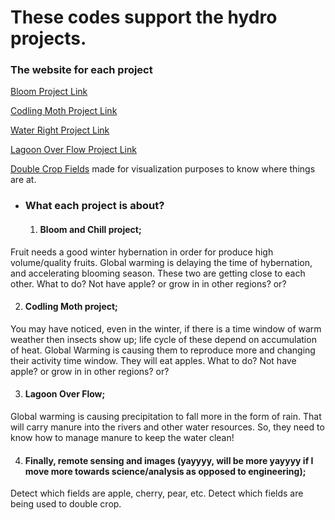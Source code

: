 # These codes support the hydro projects.

### The website for each project
[Bloom Project Link](http://agclimatetools.cahnrs.wsu.edu/users/hnoorazar/bloom/)

[Codling Moth Project Link](http://agclimatetools.cahnrs.wsu.edu/users/hnoorazar/codling_moth/)

[Water Right Project Link](http://agclimatetools.cahnrs.wsu.edu/users/hnoorazar/water_right/)

[Lagoon Over Flow Project Link](http://agclimatetools.cahnrs.wsu.edu/users/hnoorazar/lagoon_overflow_risk/)

[Double Crop Fields](http://agclimatetools.cahnrs.wsu.edu/users/hnoorazar/remote_sensing_pre_MS/) made for visualization purposes to know where things are at.

* ### What each project is about?

   1. #### Bloom and Chill project;
Fruit needs a good winter hybernation in order for produce high volume/quality fruits. Global warming is delaying the time of hybernation, and accelerating blooming season. These two are getting close to each other. What to do? Not have apple? or grow in in other regions? or?

   2. #### Codling Moth project;
You may have noticed, even in the winter, if there is a time window of warm weather then insects show up; life cycle of these depend on accumulation of heat. Global Warming is causing them to reproduce more and changing their activity time window. They will eat apples. What to do? Not have apple? or grow in in other regions? or?

   3. #### Lagoon Over Flow;
Global warming is causing precipitation to fall more in the form of rain. That will carry manure into the rivers and other water resources. So, they need to know how to manage manure to keep the water clean!

   4. #### Finally, remote sensing and images (yayyyy, will be more yayyyy if I move more towards science/analysis as opposed to engineering);
Detect which fields are apple, cherry, pear, etc. Detect which fields are being used to double crop. 
